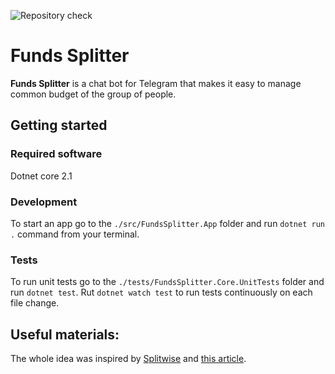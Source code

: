 ![Repository check](https://github.com/alexey-belous/FundsSplitter/workflows/Repository%20check/badge.svg)

# Funds Splitter

**Funds Splitter** is a chat bot for Telegram that makes it easy to manage common budget of the group of people.

## Getting started
### Required software
Dotnet core 2.1

### Development
To start an app go to the `./src/FundsSplitter.App` folder and run `dotnet run .` command from your terminal.

### Tests
To run unit tests go to the `./tests/FundsSplitter.Core.UnitTests` folder and run `dotnet test`.
Rut `dotnet watch test` to run tests continuously on each file change.

## Useful materials:
The whole idea was inspired by [Splitwise](https://www.splitwise.com/) and [this article](https://medium.com/@mithunmk93/algorithm-behind-splitwises-debt-simplification-feature-8ac485e97688).